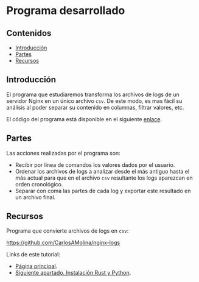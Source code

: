 # Programa desarrollado

## Contenidos

- [Introducción](#introducción)
- [Partes](#partes)
- [Recursos](#recursos)

## Introducción 

El programa que estudiaremos transforma los archivos de logs de un servidor Nginx en un único archivo `csv`. De este modo, es mas fácil su análisis al poder separar su contenido en columnas, filtrar valores, etc.

El código del programa está disponible en el siguiente [enlace](https://github.com/CarlosAMolina/nginx-logs).

## Partes

Las acciones realizadas por el programa son:

- Recibir por línea de comandos los valores dados por el usuario.
- Ordenar los archivos de logs a analizar desde el más antiguo hasta el más actual para que en el archivo `csv` resultante los logs aparezcan en orden cronológico.
- Separar con coma las partes de cada log y exportar este resultado en un archivo final.

## Recursos 

Programa que convierte archivos de logs en `csv`:

<https://github.com/CarlosAMolina/nginx-logs>

Links de este tutorial:

- [Página principal](introduction.html).
- [Siguiente apartado. Instalación Rust y Python](02-installation-rust-and-python.html).

